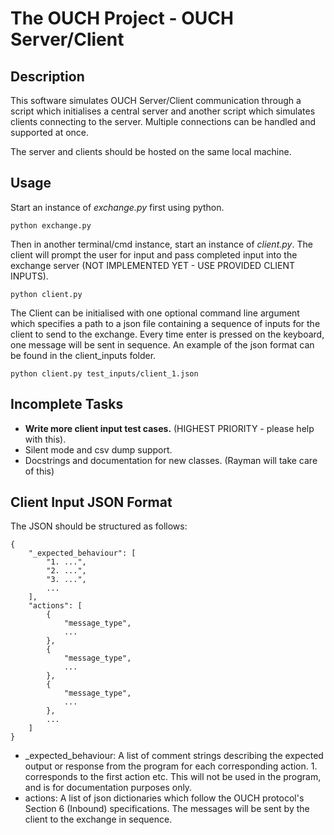 # The OUCH Project - OUCH Server/Client

## Description

This software simulates OUCH Server/Client communication through a script which initialises a central server and
another script which simulates clients connecting to the server. Multiple connections can be handled and supported at once.

The server and clients should be hosted on the same local machine.

## Usage

Start an instance of *exchange.py* first using python.
```
python exchange.py
```

Then in another terminal/cmd instance, start an instance of *client.py*. The client will prompt the user for input and pass 
completed input into the exchange server (NOT IMPLEMENTED YET - USE PROVIDED CLIENT INPUTS).
```
python client.py
```

The Client can be initialised with one optional command line argument which specifies a path to a json file containing a sequence of
inputs for the client to send to the exchange. Every time enter is pressed on the keyboard, one message will be sent in sequence.
An example of the json format can be found in the client_inputs folder.

```
python client.py test_inputs/client_1.json
```

## Incomplete Tasks

- **Write more client input test cases.** (HIGHEST PRIORITY - please help with this).
- Silent mode and csv dump support.
- Docstrings and documentation for new classes. (Rayman will take care of this)

## Client Input JSON Format
The JSON should be structured as follows:
```
{
    "_expected_behaviour": [
        "1. ...",
        "2. ...",
        "3. ...",
        ...
    ],
    "actions": [
        {
            "message_type",
            ...
        },
        {
            "message_type",
            ...
        },
        {
            "message_type",
            ...
        },
        ...
    ]
}
```
- _expected_behaviour: A list of comment strings describing the expected output or response from the program for each corresponding action. 1. corresponds to the first action etc. This will not be used in the program, and is for documentation purposes only.
- actions: A list of json dictionaries which follow the OUCH protocol's Section 6 (Inbound) specifications. The messages will be sent by the client to the exchange in sequence.